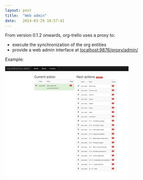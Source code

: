```yaml
---
layout: post
title:  "Web admin"
date:   2014-03-29 10:57:41
---
```


From version 0.1.2 onwards, org-trello uses a proxy to:

- execute the synchronization of the org entities
- provide a web admin interface at [localhost:9876/proxy/admin/](http://localhost:9876/proxy/admin/)

Example:

<img style="width:80%" src="/images/web-admin-sample.png" />

